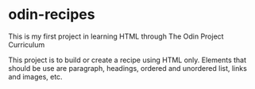 # odin-recipes
This is my first project in learning HTML through The Odin Project Curriculum

This project is to build or create a recipe using HTML only. Elements that should be use are paragraph, headings, ordered and unordered list, links and images, etc.
